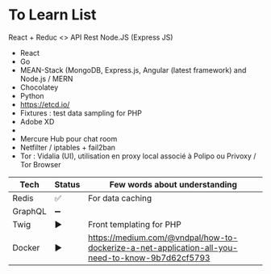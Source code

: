 # To Learn List

React + Reduc <> API Rest Node.JS (Express JS)

* React
* Go
* MEAN-Stack (MongoDB, Express.js, Angular (latest framework) and Node.js / MERN
* Chocolatey
* Python
* https://etcd.io/
* Fixtures : test data sampling for PHP
* Adobe XD
* 
* Mercure Hub pour chat room
* Netfilter / iptables + fail2ban
* Tor : Vidalia (UI), utilisation en proxy local associé à Polipo ou Privoxy / Tor Browser

| Tech | Status | Few words about understanding |
| --- | --- | --- |
| Redis | :white_check_mark: | For data caching |
| GraphQL | :heavy_minus_sign: |  |
| Twig | :arrow_forward: | Front templating for PHP |
| Docker | :arrow_forward: | https://medium.com/@vndpal/how-to-dockerize-a-net-application-all-you-need-to-know-9b7d62cf5793 |
